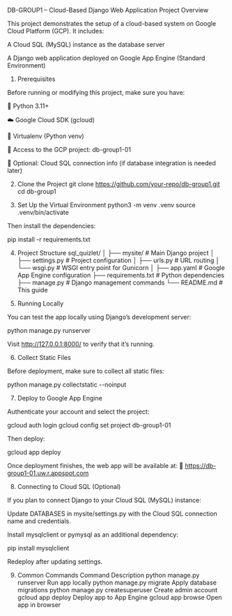 DB-GROUP1 – Cloud-Based Django Web Application
Project Overview

This project demonstrates the setup of a cloud-based system on Google Cloud Platform (GCP).
It includes:

A Cloud SQL (MySQL) instance as the database server

A Django web application deployed on Google App Engine (Standard Environment)

1. Prerequisites

Before running or modifying this project, make sure you have:

🐍 Python 3.11+

☁️ Google Cloud SDK (gcloud)

💾 Virtualenv (Python venv)

🔑 Access to the GCP project: db-group1-01

🧠 Optional: Cloud SQL connection info (if database integration is needed later)

2. Clone the Project
git clone https://github.com/your-repo/db-group1.git
cd db-group1

3. Set Up the Virtual Environment
python3 -m venv .venv
source .venv/bin/activate


Then install the dependencies:

pip install -r requirements.txt

4. Project Structure
sql_quizlet/
│
├── mysite/                 # Main Django project
│   ├── settings.py         # Project configuration
│   ├── urls.py             # URL routing
│   └── wsgi.py             # WSGI entry point for Gunicorn
│
├── app.yaml                # Google App Engine configuration
├── requirements.txt        # Python dependencies
├── manage.py               # Django management commands
└── README.md               # This guide

5. Running Locally

You can test the app locally using Django’s development server:

python manage.py runserver


Visit http://127.0.0.1:8000/
 to verify that it’s running.

6. Collect Static Files

Before deployment, make sure to collect all static files:

python manage.py collectstatic --noinput

7. Deploy to Google App Engine

Authenticate your account and select the project:

gcloud auth login
gcloud config set project db-group1-01


Then deploy:

gcloud app deploy


Once deployment finishes, the web app will be available at:
🔗 https://db-group1-01.uw.r.appspot.com

8. Connecting to Cloud SQL (Optional)

If you plan to connect Django to your Cloud SQL (MySQL) instance:

Update DATABASES in mysite/settings.py with the Cloud SQL connection name and credentials.

Install mysqlclient or pymysql as an additional dependency:

pip install mysqlclient


Redeploy after updating settings.

9. Common Commands
Command	Description
python manage.py runserver	Run app locally
python manage.py migrate	Apply database migrations
python manage.py createsuperuser	Create admin account
gcloud app deploy	Deploy app to App Engine
gcloud app browse	Open app in browser